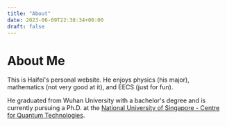 ```yaml
---
title: "About"
date: 2023-06-09T22:38:34+08:00
draft: false
---
```

# About Me

This is Haifei's personal website. He enjoys physics (his major), mathematics (not very good at it), and EECS (just for fun).

He graduated from Wuhan University with a bachelor's degree and is currently pursuing a Ph.D. at the [National University of Singapore - Centre for Quantum Technologies](https://quantumlah.org).